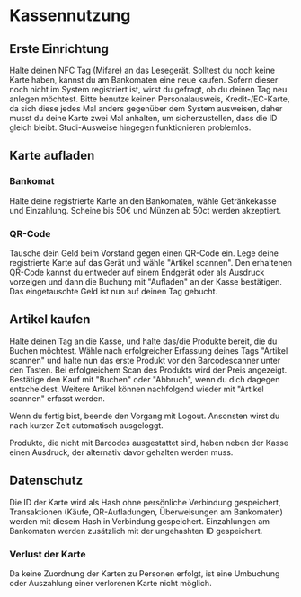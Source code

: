 # Kassennutzung

## Erste Einrichtung
Halte deinen NFC Tag (Mifare) an das Lesegerät.
Solltest du noch keine Karte haben, kannst du am Bankomaten eine neue kaufen.
Sofern dieser noch nicht im System registriert ist, wirst du gefragt, ob du deinen Tag neu anlegen möchtest.
Bitte benutze keinen Personalausweis, Kredit-/EC-Karte, da sich diese jedes Mal anders gegenüber dem System ausweisen, daher musst du deine Karte zwei Mal anhalten, um sicherzustellen, dass die ID gleich bleibt.
Studi-Ausweise hingegen funktionieren problemlos.

## Karte aufladen
### Bankomat
Halte deine registrierte Karte an den Bankomaten, wähle Getränkekasse und Einzahlung.
Scheine bis 50€ und Münzen ab 50ct werden akzeptiert.
### QR-Code
Tausche dein Geld beim Vorstand gegen einen QR-Code ein.
Lege deine registrierte Karte auf das Gerät und wähle "Artikel scannen".
Den erhaltenen QR-Code kannst du entweder auf einem Endgerät oder als Ausdruck vorzeigen und dann die Buchung mit "Aufladen" an der Kasse bestätigen.
Das eingetauschte Geld ist nun auf deinen Tag gebucht.

## Artikel kaufen
Halte deinen Tag an die Kasse, und halte das/die Produkte bereit, die du Buchen möchtest.
Wähle nach erfolgreicher Erfassung deines Tags "Artikel scannen" und halte nun das erste Produkt vor den Barcodescanner unter den Tasten.
Bei erfolgreichem Scan des Produkts wird der Preis angezeigt.
Bestätige den Kauf mit "Buchen" oder "Abbruch", wenn du dich dagegen entscheidest.
Weitere Artikel können nachfolgend wieder mit "Artikel scannen" erfasst werden.

Wenn du fertig bist, beende den Vorgang mit Logout.
Ansonsten wirst du nach kurzer Zeit automatisch ausgeloggt.

Produkte, die nicht mit Barcodes ausgestattet sind, haben neben der Kasse einen Ausdruck, der alternativ davor gehalten werden muss.

## Datenschutz
Die ID der Karte wird als Hash ohne persönliche Verbindung gespeichert, Transaktionen (Käufe, QR-Aufladungen, Überweisungen am Bankomaten) werden mit diesem Hash in Verbindung gespeichert.
Einzahlungen am Bankomaten werden zusätzlich mit der ungehashten ID gespeichert.

### Verlust der Karte
Da keine Zuordnung der Karten zu Personen erfolgt, ist eine Umbuchung oder Auszahlung einer verlorenen Karte nicht möglich.